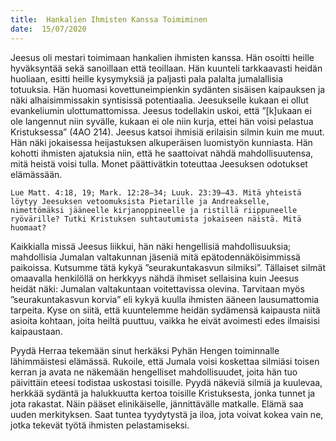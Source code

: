 ```yaml
---
title:  Hankalien Ihmisten Kanssa Toimiminen
date:  15/07/2020
---
```


Jeesus oli mestari toimimaan hankalien ihmisten kanssa. Hän osoitti heille hyväksyntää sekä sanoillaan että teoillaan. Hän kuunteli tarkkaavasti heidän huoliaan, esitti heille kysymyksiä ja paljasti pala palalta jumalallisia totuuksia. Hän huomasi kovettuneimpienkin sydänten sisäisen kaipauksen ja näki alhaisimmissakin syntisissä potentiaalia. Jeesukselle kukaan ei ollut evankeliumin ulottumattomissa. Jeesus todellakin uskoi, että ”[k]ukaan ei ole langennut niin syvälle, kukaan ei ole niin kurja, ettei hän voisi pelastua Kristuksessa” (4AO 214). Jeesus katsoi ihmisiä erilaisin silmin kuin me muut. Hän näki jokaisessa heijastuksen alkuperäisen luomistyön kunniasta. Hän kohotti ihmisten ajatuksia niin, että he saattoivat nähdä mahdollisuutensa, mitä heistä voisi tulla. Monet päättivätkin toteuttaa Jeesuksen odotukset elämässään.

`Lue Matt. 4:18, 19; Mark. 12:28–34; Luuk. 23:39–43. Mitä yhteistä löytyy Jeesuksen vetoomuksista Pietarille ja Andreakselle, nimettömäksi jääneelle kirjanoppineelle ja ristillä riippuneelle ryövärille? Tutki Kristuksen suhtautumista jokaiseen näistä. Mitä huomaat?`

Kaikkialla missä Jeesus liikkui, hän näki hengellisiä mahdollisuuksia; mahdollisia Jumalan valtakunnan jäseniä mitä epätodennäköisimmissä paikoissa. Kutsumme tätä kykyä ”seurakuntakasvun silmiksi”. Tällaiset silmät omaavalla henkilöllä on herkkyys nähdä ihmiset sellaisina kuin Jeesus heidät näki: Jumalan valtakuntaan voitettavissa olevina. Tarvitaan myös ”seurakuntakasvun korvia” eli kykyä kuulla ihmisten ääneen lausumattomia tarpeita. Kyse on siitä, että kuuntelemme heidän sydämensä kaipausta niitä asioita kohtaan, joita heiltä puuttuu, vaikka he eivät avoimesti edes ilmaisisi kaipaustaan.

Pyydä Herraa tekemään sinut herkäksi Pyhän Hengen toiminnalle lähimmäistesi elämässä. Rukoile, että Jumala voisi koskettaa silmiäsi toisen kerran ja avata ne näkemään hengelliset mahdollisuudet, joita hän tuo päivittäin eteesi todistaa uskostasi toisille. Pyydä näkeviä silmiä ja kuulevaa, herkkää sydäntä ja halukkuutta kertoa toisille Kristuksesta, jonka tunnet ja jota rakastat. Näin pääset elinikäiselle, jännittävälle matkalle. Elämä saa uuden merkityksen. Saat tuntea tyydytystä ja iloa, jota voivat kokea vain ne, jotka tekevät työtä ihmisten pelastamiseksi.